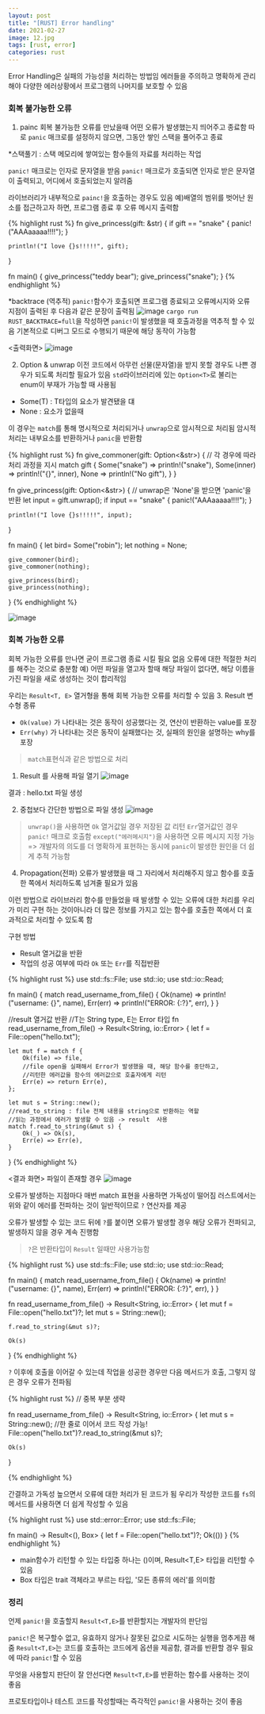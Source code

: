 ```yaml
---
layout: post
title: "[RUST] Error handling"
date: 2021-02-27
image: 12.jpg
tags: [rust, error]
categories: rust
---
```

Error Handling은 실패의 가능성을 처리하는 방법임
에러들을 주의하고 명확하게 관리해야 다양한 에러상황에서 프로그램의 나머지를 보호할 수 있음

### 회복 불가능한 오류
1. painc 
회복 불가능한 오류를 만났을때 어떤 오류가 발생했는지 띄어주고 종료함
따로 `panic` 매크로를 설정하지 않으면, 그동안 쌓인 스택을 풀어주고 종료

*스택풀기 : 스택 메모리에 쌓여있는 함수들의 자료를 처리하는 작업

`panic!` 매크로는 인자로 문자열을 받음
`panic!` 매크로가 호출되면 인자로 받은 문자열이 출력되고, 어디에서 호출되었는지 알려줌

라이브러리가 내부적으로 `painc!`을 호출하는 경우도 있음
 예)배열의 범위를 벗어난 원소를 접근하고자 하면, 프로그램 종료 후 오류 메시지 출력함

{% highlight rust %}
fn give_princess(gift: &str) {
    if gift == "snake" { panic!("AAAaaaaa!!!!"); }

    println!("I love {}s!!!!!", gift);
}

fn main() {
    give_princess("teddy bear");
    give_princess("snake");
}
{% endhighlight %}

*backtrace (역추적)
`panic!`함수가 호출되면 프로그램 종료되고 오류메시지와 오류 지점이 출력된 후 다음과 같은 문장이 출력됨
![image](https://user-images.githubusercontent.com/44187194/109315962-734c4700-788e-11eb-8230-478e7e7b0150.png)
`cargo run RUST_BACKTRACE=full`을 작성하면 `panic!`이 발생했을 때 호출과정을 역추적 할 수 있음
기본적으로 디버그 모드로 수행되기 때문에 해당 동작이 가능함

<출력화면>
![image](https://user-images.githubusercontent.com/44187194/109375800-e42d4680-7902-11eb-8ac0-6c01e3859892.png)

2. Option & unwrap
이전 코드에서 아무런 선물(문자열)을 받지 못할 경우도 나쁜 경우가 되도록 처리할 필요가 있음
`std`라이브러리에 있는 `Option<T>`로 불리는 enum이 부재가 가능할 때 사용됨

- Some(T) : T타입의 요소가 발견됐을 댸
- None : 요소가 없을때

이 경우는 `match`를 통해 명시적으로 처리되거나 `unwrap`으로 암시적으로 처리됨
암시적 처리는 내부요소를 반환하거나 `panic`을 반환함

{% highlight rust %}
fn give_commoner(gift: Option<&str>) {
    // 각 경우에 따라 처리 과정을 지시
    match gift {
        Some("snake") => println!("snake"),
        Some(inner)   => println!("{}", inner),
        None          => println!("No gift"),
    }
}

fn give_princess(gift: Option<&str>) {
    // unwrap은 'None'을 받으면 'panic'을 반환
    let input = gift.unwrap();
    if input == "snake" { panic!("AAAaaaaa!!!!"); }

    println!("I love {}s!!!!!", input);
}

fn main() {
    let bird= Some("robin");
    let nothing = None;

    give_commoner(bird);
    give_commoner(nothing);

    give_princess(bird);
    give_princess(nothing);

}
{% endhighlight %}

![image](https://user-images.githubusercontent.com/44187194/109378256-7a1d9d00-7914-11eb-9b14-8b6204636416.png)

### 회복 가능한 오류
회복 가능한 오류를 만나면 굳이 프로그램 종료 시킬 필요 없음
오류에 대한 적절한 처리를 해주는 것으로 충분함
예) 어떤 파일을 열고자 할때 해당 파일이 없다면, 해당 이름을 가진 파일을 새로 생성하는 것이 합리적임
  
우리는 `Result<T, E>` 열거형을 통해 회복 가능한 오류를 처리할 수 있음
3. Result
변수형 종류 
- `Ok(value)` 가 나타내는 것은 동작이 성공했다는 것, 연산이 반환하는 value를 포장  
- `Err(why)` 가 나타내는 것은 동작이 실패했다는 것, 실패의 원인을 설명하는 why를 포장

> `match`표현식과 같은 방법으로 처리

1) Result 를 사용해 파일 열기 
![image](https://user-images.githubusercontent.com/44187194/109378593-3aa48000-7917-11eb-9634-99595cf8fb37.png)


결과 : hello.txt 파일 생성

2) 중첩보다 간단한 방법으로 파일 생성
![image](https://user-images.githubusercontent.com/44187194/109378645-aa1a6f80-7917-11eb-99fd-5204b23b574b.png)

> `unwrap()`을 사용하면 `Ok` 열거값일 경우 저장된 값 리턴 `Err`열거값인 경우 `panic!` 매크로 호출함
> `except("에러메시지")`을 사용하면 오류 메시지 지정 가능 
     => 개발자의 의도를 더 명확하게 표현하는 동시에 `panic`이 발생한 원인을 더 쉽게 추적 가능함

4. Propagation(전파)
오류가 발생했을 때 그 자리에서 처리해주지 않고 
함수를 호출한 쪽에서 처리하도록 넘겨줄 필요가 있음

이런 방법으로 라이브러리 함수를 만들었을 때
발생할 수 있는 오류에 대한 처리를 우리가 미리 구현 하는 것이아니라
더 많은 정보를 가지고 있는 함수를 호출한 쪽에서 더 효과적으로 처리할 수 있도록 함

구현 방법
- Result 열거값을 반환
- 작업의 성공 여부에 따라 `Ok` 또는 `Err`를 직접반환

{% highlight rust %}
use std::fs::File;
use std::io;
use std::io::Read;

fn main() {
    match read_username_from_file() {
        Ok(name) => println!("username: {}", name),
        Err(err) => println!("ERROR: {:?}", err),
    }
}

//result 열거값 반환
//T는 String type, E는 Error 타입
fn read_username_from_file() -> Result<String, io::Error> {
    let f = File::open("hello.txt");

    let mut f = match f {
        Ok(file) => file,
        //file open을 실패해서 Error가 발생했을 때, 해당 함수를 중단하고, 
        //리턴한 에러값을 함수의 에러값으로 호출자에게 리턴
        Err(e) => return Err(e),
    };

    let mut s = String::new();
    //read_to_string : file 전체 내용을 string으로 반환하는 역할
    //읽는 과정에서 에러가 발생할 수 있음 -> result  사용
    match f.read_to_string(&mut s) {
        Ok(_) => Ok(s),
        Err(e) => Err(e),
    }
}
{% endhighlight %}

<결과 화면>
파일이 존재할 경우 
![image](https://user-images.githubusercontent.com/44187194/109380924-b653fc00-791a-11eb-87f3-8d9b46e8cf8b.png)

오류가 발생하는 지점마다 매번 match 표현을 사용하면 가독성이 떨어짐
러스트에서는 위와 같이 에러를 전파하는 것이 일반적이므로 `?` 연산자를 제공

오류가 발생할 수 있는 코드 뒤에 `?`를 붙이면
오류가 발생할 경우 해당 오류가 전파되고, 발생하지 않을 경우 계속 진행함

> `?`은 반환타입이 `Result` 일때만 사용가능함

{% highlight rust %}
use std::fs::File;
use std::io;
use std::io::Read;

fn main() {
    match read_username_from_file() {
        Ok(name) => println!("username: {}", name),
        Err(err) => println!("ERROR: {:?}", err),
    }
}

fn read_username_from_file() -> Result<String, io::Error> {
    let mut f = File::open("hello.txt")?;
    let mut s = String::new();

    f.read_to_string(&mut s)?;

    Ok(s)
}
{% endhighlight %}

`?` 이후에 호출을 이어갈 수 있는데 
작업을 성공한 경우만 다음 메서드가 호출, 그렇지 않은 경우 오류가 전파됨

{% highlight rust %}
// 중복 부분 생략

fn read_username_from_file() -> Result<String, io::Error> {
    let mut s = String::new();
    //한 줄로 이어서 코드 작성 가능!
    File::open("hello.txt")?.read_to_string(&mut s)?;

    Ok(s)
}

{% endhighlight %}

간결하고 가독성 높으면서 오류에 대한 처리가 된 코드가 됨
우리가 작성한 코드를 `fs`의 메서드를 사용하면 더 쉽게 작성할 수 있음


{% highlight rust %}
use std::error::Error;
use std::fs::File;

fn main() -> Result<(), Box<dyn Error>> {
    let f = File::open("hello.txt")?;
    Ok(())
}
{% endhighlight %}

- main함수가 리턴할 수 있는 타입중 하나는 ()이며, Result<T,E> 타입을 리턴할 수 있음
- Box<dyn Error> 타입은 trait 객체라고 부르는 타입, '모든 종류의 에러'를 의미함


### 정리
언제 `panic!`을 호출할지 `Result<T,E>`를 반환할지는 개발자의 판단임

`panic!`은 복구할수 없고, 유효하지 않거나 잘못된 값으로 시도하는 실행을 멈추게끔 해줌
`Result<T,E>`는 코드를 호출하는 코드에게 옵션을 제공함, 결과를 반환할 경우 필요에 따라 `panic!`할 수 있음

무엇을 사용할지 판단이 잘 안선다면 `Result<T,E>`를 반환하는 함수를 사용하는 것이 좋음

프로토타입이나 테스트 코드를 작성할때는 즉각적인 `panic!`을 사용하는 것이 좋음

